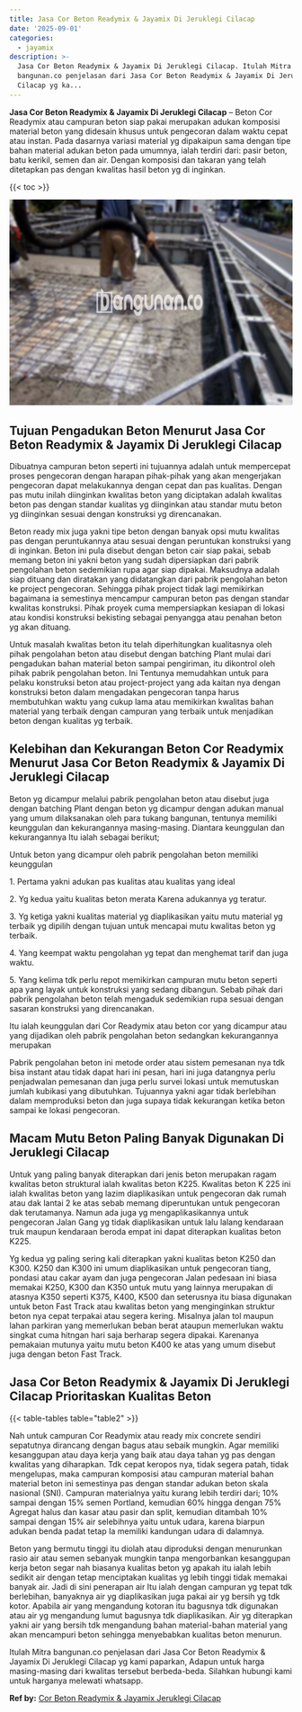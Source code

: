 ```yaml
---
title: Jasa Cor Beton Readymix & Jayamix Di Jeruklegi Cilacap
date: '2025-09-01'
categories:
  - jayamix
description: >-
  Jasa Cor Beton Readymix & Jayamix Di Jeruklegi Cilacap. Itulah Mitra
  bangunan.co penjelasan dari Jasa Cor Beton Readymix & Jayamix Di Jeruklegi
  Cilacap yg ka...
---
```


**Jasa Cor Beton Readymix & Jayamix Di Jeruklegi Cilacap** – Beton Cor Readymix atau campuran beton siap pakai merupakan adukan komposisi material beton yang didesain khusus untuk pengecoran dalam waktu cepat atau instan. Pada dasarnya variasi material yg dipakaipun sama dengan tipe bahan material adukan beton pada umumnya, ialah terdiri dari: pasir beton, batu kerikil, semen dan air. Dengan komposisi dan takaran yang telah ditetapkan pas dengan kwalitas hasil beton yg di inginkan.

{{< toc >}}

![Jasa Cor Beton Readymix & Jayamix Di Jeruklegi Cilacap](/images/jasa-cor-readymix-51.png)

## Tujuan Pengadukan Beton Menurut Jasa Cor Beton Readymix & Jayamix Di Jeruklegi Cilacap

Dibuatnya campuran beton seperti ini tujuannya adalah untuk mempercepat proses pengecoran dengan harapan pihak-pihak yang akan mengerjakan pengecoran dapat melakukannya dengan cepat dan pas kualitas. Dengan pas mutu inilah diinginkan kwalitas beton yang diciptakan adalah kwalitas beton pas dengan standar kualitas yg diinginkan atau standar mutu beton yg diinginkan sesuai dengan konstruksi yg direncanakan.

Beton ready mix juga yakni tipe beton dengan banyak opsi mutu kwalitas pas dengan peruntukannya atau sesuai dengan peruntukan konstruksi yang di inginkan. Beton ini pula disebut dengan beton cair siap pakai, sebab memang beton ini yakni beton yang sudah dipersiapkan dari pabrik pengolahan beton sedemikian rupa agar siap dipakai. Maksudnya adalah siap dituang dan diratakan yang didatangkan dari pabrik pengolahan beton ke project pengecoran. Sehingga pihak project tidak lagi memikirkan bagaimana ia semestinya mencampur campuran beton pas dengan standar kwalitas konstruksi. Pihak proyek cuma mempersiapkan kesiapan di lokasi atau kondisi konstruksi bekisting sebagai penyangga atau penahan beton yg akan dituang.

Untuk masalah kwalitas beton itu telah diperhitungkan kualitasnya oleh pihak pengolahan beton atau disebut dengan batching Plant mulai dari pengadukan bahan material beton sampai pengiriman, itu dikontrol oleh pihak pabrik pengolahan beton. Ini Tentunya memudahkan untuk para pelaku konstruksi beton atau project-project yang ada kaitan nya dengan konstruksi beton dalam mengadakan pengecoran tanpa harus membutuhkan waktu yang cukup lama atau memikirkan kwalitas bahan material yang terbaik dengan campuran yang terbaik untuk menjadikan beton dengan kualitas yg terbaik.

## Kelebihan dan Kekurangan Beton Cor Readymix Menurut Jasa Cor Beton Readymix & Jayamix Di Jeruklegi Cilacap

Beton yg dicampur melalui pabrik pengolahan beton atau disebut juga dengan batching Plant dengan beton yg dicampur dengan adukan manual yang umum dilaksanakan oleh para tukang bangunan, tentunya memiliki keunggulan dan kekurangannya masing-masing. Diantara keunggulan dan kekurangannya Itu ialah sebagai berikut;

Untuk beton yang dicampur oleh pabrik pengolahan beton memiliki keunggulan

1\. Pertama yakni adukan pas kualitas atau kualitas yang ideal

2\. Yg kedua yaitu kualitas beton merata Karena adukannya yg teratur.

3\. Yg ketiga yakni kualitas material yg diaplikasikan yaitu mutu material yg terbaik yg dipilih dengan tujuan untuk mencapai mutu kwalitas beton yg terbaik.

4\. Yang keempat waktu pengolahan yg tepat dan menghemat tarif dan juga waktu.

5\. Yang kelima tdk perlu repot memikirkan campuran mutu beton seperti apa yang layak untuk konstruksi yang sedang dibangun. Sebab pihak dari pabrik pengolahan beton telah mengaduk sedemikian rupa sesuai dengan sasaran konstruksi yang direncanakan.

Itu ialah keunggulan dari Cor Readymix atau beton cor yang dicampur atau yang dijadikan oleh pabrik pengolahan beton sedangkan kekurangannya merupakan

Pabrik pengolahan beton ini metode order atau sistem pemesanan nya tdk bisa instant atau tidak dapat hari ini pesan, hari ini juga datangnya perlu penjadwalan pemesanan dan juga perlu survei lokasi untuk memutuskan jumlah kubikasi yang dibutuhkan. Tujuannya yakni agar tidak berlebihan dalam memproduksi beton dan juga supaya tidak kekurangan ketika beton sampai ke lokasi pengecoran.

## Macam Mutu Beton Paling Banyak Digunakan Di Jeruklegi Cilacap

Untuk yang paling banyak diterapkan dari jenis beton merupakan ragam kwalitas beton struktural ialah kwalitas beton K225. Kwalitas beton K 225 ini ialah kwalitas beton yang lazim diaplikasikan untuk pengecoran dak rumah atau dak lantai 2 ke atas sebab memang diperuntukan untuk pengecoran dak terutamanya. Namun ada juga yg mengaplikasikannya untuk pengecoran Jalan Gang yg tidak diaplikasikan untuk lalu lalang kendaraan truk maupun kendaraan beroda empat ini dapat diterapkan kualitas beton K225.

Yg kedua yg paling sering kali diterapkan yakni kualitas beton K250 dan K300. K250 dan K300 ini umum diaplikasikan untuk pengecoran tiang, pondasi atau cakar ayam dan juga pengecoran Jalan pedesaan ini biasa memakai K250, K300 dan K350 untuk mutu yang lainnya merupakan di atasnya K350 seperti K375, K400, K500 dan seterusnya itu biasa digunakan untuk beton Fast Track atau kwalitas beton yang menginginkan struktur beton nya cepat terpakai atau segera kering. Misalnya jalan tol maupun lahan parkiran yang memerlukan beban berat ataupun memerlukan waktu singkat cuma hitngan hari saja berharap segera dipakai. Karenanya pemakaian mutunya yaitu mutu beton K400 ke atas yang umum disebut juga dengan beton Fast Track.

## Jasa Cor Beton Readymix & Jayamix Di Jeruklegi Cilacap Prioritaskan Kualitas Beton

{{< table-tables table="table2" >}}

Nah untuk campuran Cor Readymix atau ready mix concrete sendiri sepatutnya dirancang dengan bagus atau sebaik mungkin. Agar memiliki kesanggupan atau daya kerja yang baik atau daya tahan yg pas dengan kwalitas yang diharapkan. Tdk cepat keropos nya, tidak segera patah, tidak mengelupas, maka campuran komposisi atau campuran material bahan material beton ini semestinya pas dengan standar adukan beton skala nasional (SNI). Campuran materialnya yaitu kurang lebih terdiri dari; 10% sampai dengan 15% semen Portland, kemudian 60% hingga dengan 75% Agregat halus dan kasar atau pasir dan split, kemudian ditambah 10% sampai dengan 15% air selebihnya yaitu untuk udara, karena biarpun adukan benda padat tetap Ia memiliki kandungan udara di dalamnya.

Beton yang bermutu tinggi itu diolah atau diproduksi dengan menurunkan rasio air atau semen sebanyak mungkin tanpa mengorbankan kesanggupan kerja beton segar nah biasanya kualitas beton yg apakah itu ialah lebih sedikit air dengan tetap menciptakan kualitas yg lebih tinggi tidak memakai banyak air. Jadi di sini penerapan air Itu ialah dengan campuran yg tepat tdk berlebihan, banyaknya air yg diaplikasikan juga pakai air yg bersih yg tdk kotor. Apabila air yang mengandung kotoran itu bagusnya tdk digunakan atau air yg mengandung lumut bagusnya tdk diaplikasikan. Air yg diterapkan yakni air yang bersih tdk mengandung bahan material-bahan material yang akan mencampuri beton sehingga menyebabkan kualitas beton menurun.

Itulah Mitra bangunan.co penjelasan dari Jasa Cor Beton Readymix & Jayamix Di Jeruklegi Cilacap yg kami paparkan, Adapun untuk harga masing-masing dari kwalitas tersebut berbeda-beda. Silahkan hubungi kami untuk harganya melewati whatsapp.

**Ref by:** [Cor Beton Readymix & Jayamix Jeruklegi Cilacap](https://id.wikipedia.org/wiki/Cor)
